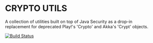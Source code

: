 # CRYPTO UTILS

  A collection of utilities built on top of Java Security as a drop-in replacement for deprecated Play!'s 'Crypto' and Akka's 'Crypt' objects. 

[![Build Status](https://travis-ci.org/jurajzachar/crypto-utils.svg?branch=master)](https://travis-ci.org/jurajzachar/crypto-utils)
